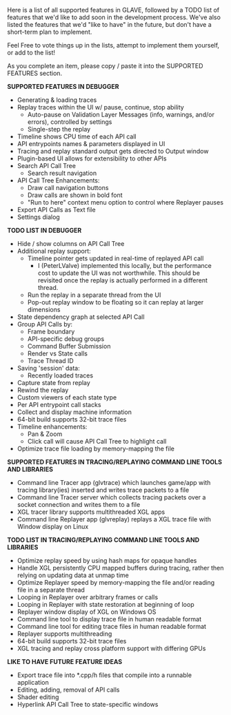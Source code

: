 Here is a list of all supported features in GLAVE, followed by a TODO list of features that we'd like to add soon in the development process. We've also listed the features that we'd "like to have" in the future, but don't have a short-term plan to implement. 

Feel Free to vote things up in the lists, attempt to implement them yourself, or add to the list!

As you complete an item, please copy / paste it into the SUPPORTED FEATURES section.

**SUPPORTED FEATURES IN DEBUGGER**
* Generating & loading traces
* Replay traces within the UI w/ pause, continue, stop ability
  * Auto-pause on Validation Layer Messages (info, warnings, and/or errors), controlled by settings
  * Single-step the replay
* Timeline shows CPU time of each API call
* API entrypoints names & parameters displayed in UI
* Tracing and replay standard output gets directed to Output window
* Plugin-based UI allows for extensibility to other APIs
* Search API Call Tree
  * Search result navigation
* API Call Tree Enhancements:
  * Draw call navigation buttons
  * Draw calls are shown in bold font
  * "Run to here" context menu option to control where Replayer pauses
* Export API Calls as Text file
* Settings dialog

**TODO LIST IN DEBUGGER**
* Hide / show columns on API Call Tree
* Additional replay support:
  * Timeline pointer gets updated in real-time of replayed API call
    * I (PeterLValve) implemented this locally, but the performance cost to update the UI was not worthwhile. This should be revisited once the replay is actually performed in a different thread.
  * Run the replay in a separate thread from the UI
  * Pop-out replay window to be floating so it can replay at larger dimensions
* State dependency graph at selected API Call
* Group API Calls by:
  * Frame boundary
  * API-specific debug groups
  * Command Buffer Submission
  * Render vs State calls
  * Trace Thread ID
* Saving 'session' data:
  * Recently loaded traces
* Capture state from replay
* Rewind the replay
* Custom viewers of each state type
* Per API entrypoint call stacks
* Collect and display machine information
* 64-bit build supports 32-bit trace files
* Timeline enhancements:
  * Pan & Zoom
  * Click call will cause API Call Tree to highlight call
* Optimize trace file loading by memory-mapping the file

**SUPPORTED FEATURES IN TRACING/REPLAYING COMMAND LINE TOOLS AND LIBRARIES**
* Command line Tracer app (glvtrace) which launches game/app with tracing library(ies) inserted and writes trace packets to a file
* Command line Tracer server which collects tracing packets over a socket connection and writes them to a file
* XGL tracer library supports multithreaded XGL apps
* Command line Replayer app (glvreplay) replays a XGL trace file with Window display on Linux

**TODO LIST IN TRACING/REPLAYING COMMAND LINE TOOLS AND LIBRARIES**
* Optimize replay speed by using hash maps for opaque handles
* Handle XGL persistently CPU mapped buffers during tracing, rather then relying on updating data at unmap time
* Optimize Replayer speed by memory-mapping the file and/or reading file in a separate thread
* Looping in Replayer over arbitrary frames or calls
* Looping in Replayer with state restoration at beginning of loop
* Replayer window display of XGL on Windows OS
* Command line tool to display trace file in human readable format
* Command line tool for editing trace files in human readable format
* Replayer supports multithreading
* 64-bit build supports 32-bit trace files
* XGL tracing and replay cross platform support with differing GPUs

**LIKE TO HAVE FUTURE FEATURE IDEAS**
* Export trace file into *.cpp/h files that compile into a runnable application
* Editing, adding, removal of API calls
* Shader editing
* Hyperlink API Call Tree to state-specific windows
